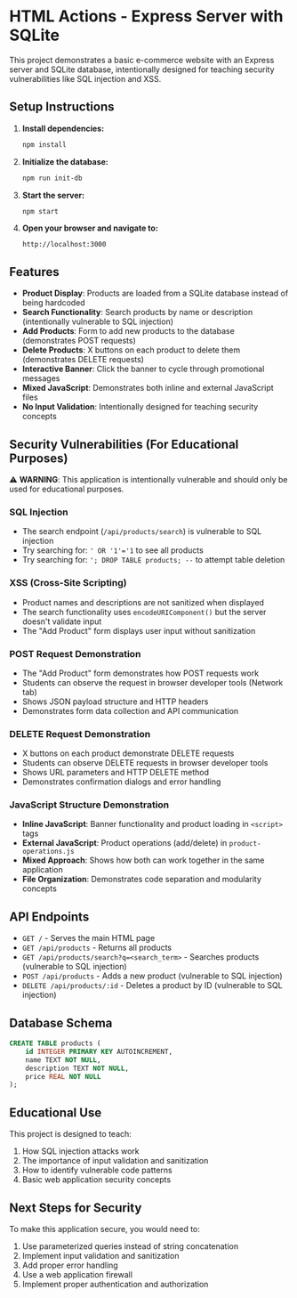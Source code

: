 # HTML Actions - Express Server with SQLite

This project demonstrates a basic e-commerce website with an Express server and SQLite database, intentionally designed for teaching security vulnerabilities like SQL injection and XSS.

## Setup Instructions

1. **Install dependencies:**
   ```bash
   npm install
   ```

2. **Initialize the database:**
   ```bash
   npm run init-db
   ```

3. **Start the server:**
   ```bash
   npm start
   ```

4. **Open your browser and navigate to:**
   ```
   http://localhost:3000
   ```

## Features

- **Product Display**: Products are loaded from a SQLite database instead of being hardcoded
- **Search Functionality**: Search products by name or description (intentionally vulnerable to SQL injection)
- **Add Products**: Form to add new products to the database (demonstrates POST requests)
- **Delete Products**: X buttons on each product to delete them (demonstrates DELETE requests)
- **Interactive Banner**: Click the banner to cycle through promotional messages
- **Mixed JavaScript**: Demonstrates both inline and external JavaScript files
- **No Input Validation**: Intentionally designed for teaching security concepts

## Security Vulnerabilities (For Educational Purposes)

⚠️ **WARNING**: This application is intentionally vulnerable and should only be used for educational purposes.

### SQL Injection
- The search endpoint (`/api/products/search`) is vulnerable to SQL injection
- Try searching for: `' OR '1'='1` to see all products
- Try searching for: `'; DROP TABLE products; --` to attempt table deletion

### XSS (Cross-Site Scripting)
- Product names and descriptions are not sanitized when displayed
- The search functionality uses `encodeURIComponent()` but the server doesn't validate input
- The "Add Product" form displays user input without sanitization

### POST Request Demonstration
- The "Add Product" form demonstrates how POST requests work
- Students can observe the request in browser developer tools (Network tab)
- Shows JSON payload structure and HTTP headers
- Demonstrates form data collection and API communication

### DELETE Request Demonstration
- X buttons on each product demonstrate DELETE requests
- Students can observe DELETE requests in browser developer tools
- Shows URL parameters and HTTP DELETE method
- Demonstrates confirmation dialogs and error handling

### JavaScript Structure Demonstration
- **Inline JavaScript**: Banner functionality and product loading in `<script>` tags
- **External JavaScript**: Product operations (add/delete) in `product-operations.js`
- **Mixed Approach**: Shows how both can work together in the same application
- **File Organization**: Demonstrates code separation and modularity concepts

## API Endpoints

- `GET /` - Serves the main HTML page
- `GET /api/products` - Returns all products
- `GET /api/products/search?q=<search_term>` - Searches products (vulnerable to SQL injection)
- `POST /api/products` - Adds a new product (vulnerable to SQL injection)
- `DELETE /api/products/:id` - Deletes a product by ID (vulnerable to SQL injection)

## Database Schema

```sql
CREATE TABLE products (
    id INTEGER PRIMARY KEY AUTOINCREMENT,
    name TEXT NOT NULL,
    description TEXT NOT NULL,
    price REAL NOT NULL
);
```

## Educational Use

This project is designed to teach:
1. How SQL injection attacks work
2. The importance of input validation and sanitization
3. How to identify vulnerable code patterns
4. Basic web application security concepts

## Next Steps for Security

To make this application secure, you would need to:
1. Use parameterized queries instead of string concatenation
2. Implement input validation and sanitization
3. Add proper error handling
4. Use a web application firewall
5. Implement proper authentication and authorization
